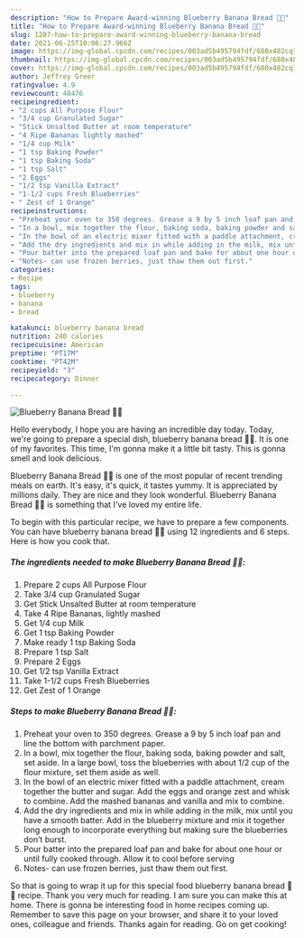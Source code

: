 ```yaml
---
description: "How to Prepare Award-winning Blueberry Banana Bread 🍌🍞"
title: "How to Prepare Award-winning Blueberry Banana Bread 🍌🍞"
slug: 1287-how-to-prepare-award-winning-blueberry-banana-bread
date: 2021-06-25T10:06:27.966Z
image: https://img-global.cpcdn.com/recipes/003ad5b495794fdf/680x482cq70/blueberry-banana-bread-recipe-main-photo.jpg
thumbnail: https://img-global.cpcdn.com/recipes/003ad5b495794fdf/680x482cq70/blueberry-banana-bread-recipe-main-photo.jpg
cover: https://img-global.cpcdn.com/recipes/003ad5b495794fdf/680x482cq70/blueberry-banana-bread-recipe-main-photo.jpg
author: Jeffrey Greer
ratingvalue: 4.9
reviewcount: 48476
recipeingredient:
- "2 cups All Purpose Flour"
- "3/4 cup Granulated Sugar"
- "Stick Unsalted Butter at room temperature"
- "4 Ripe Bananas lightly mashed"
- "1/4 cup Milk"
- "1 tsp Baking Powder"
- "1 tsp Baking Soda"
- "1 tsp Salt"
- "2 Eggs"
- "1/2 tsp Vanilla Extract"
- "1-1/2 cups Fresh Blueberries"
- " Zest of 1 Orange"
recipeinstructions:
- "Preheat your oven to 350 degrees. Grease a 9 by 5 inch loaf pan and line the bottom with parchment paper."
- "In a bowl, mix together the flour, baking soda, baking powder and salt, set aside. In a large bowl, toss the blueberries with about 1/2 cup of the flour mixture, set them aside as well."
- "In the bowl of an electric mixer fitted with a paddle attachment, cream together the butter and sugar. Add the eggs and orange zest and whisk to combine. Add the mashed bananas and vanilla and mix to combine."
- "Add the dry ingredients and mix in while adding in the milk, mix until you have a smooth batter. Add in the blueberry mixture and mix it together long enough to incorporate everything but making sure the blueberries don’t burst."
- "Pour batter into the prepared loaf pan and bake for about one hour or until fully cooked through. Allow it to cool before serving"
- "Notes- can use frozen berries, just thaw them out first."
categories:
- Recipe
tags:
- blueberry
- banana
- bread

katakunci: blueberry banana bread 
nutrition: 240 calories
recipecuisine: American
preptime: "PT17M"
cooktime: "PT42M"
recipeyield: "3"
recipecategory: Dinner

---
```



![Blueberry Banana Bread 🍌🍞](https://img-global.cpcdn.com/recipes/003ad5b495794fdf/680x482cq70/blueberry-banana-bread-recipe-main-photo.jpg)

Hello everybody, I hope you are having an incredible day today. Today, we're going to prepare a special dish, blueberry banana bread 🍌🍞. It is one of my favorites. This time, I'm gonna make it a little bit tasty. This is gonna smell and look delicious.



Blueberry Banana Bread 🍌🍞 is one of the most popular of recent trending meals on earth. It's easy, it's quick, it tastes yummy. It is appreciated by millions daily. They are nice and they look wonderful. Blueberry Banana Bread 🍌🍞 is something that I've loved my entire life.


To begin with this particular recipe, we have to prepare a few components. You can have blueberry banana bread 🍌🍞 using 12 ingredients and 6 steps. Here is how you cook that.

<!--inarticleads1-->

##### The ingredients needed to make Blueberry Banana Bread 🍌🍞:

1. Prepare 2 cups All Purpose Flour
1. Take 3/4 cup Granulated Sugar
1. Get Stick Unsalted Butter at room temperature
1. Take 4 Ripe Bananas, lightly mashed
1. Get 1/4 cup Milk
1. Get 1 tsp Baking Powder
1. Make ready 1 tsp Baking Soda
1. Prepare 1 tsp Salt
1. Prepare 2 Eggs
1. Get 1/2 tsp Vanilla Extract
1. Take 1-1/2 cups Fresh Blueberries
1. Get  Zest of 1 Orange




<!--inarticleads2-->

##### Steps to make Blueberry Banana Bread 🍌🍞:

1. Preheat your oven to 350 degrees. Grease a 9 by 5 inch loaf pan and line the bottom with parchment paper.
1. In a bowl, mix together the flour, baking soda, baking powder and salt, set aside. In a large bowl, toss the blueberries with about 1/2 cup of the flour mixture, set them aside as well.
1. In the bowl of an electric mixer fitted with a paddle attachment, cream together the butter and sugar. Add the eggs and orange zest and whisk to combine. Add the mashed bananas and vanilla and mix to combine.
1. Add the dry ingredients and mix in while adding in the milk, mix until you have a smooth batter. Add in the blueberry mixture and mix it together long enough to incorporate everything but making sure the blueberries don’t burst.
1. Pour batter into the prepared loaf pan and bake for about one hour or until fully cooked through. Allow it to cool before serving
1. Notes- can use frozen berries, just thaw them out first.




So that is going to wrap it up for this special food blueberry banana bread 🍌🍞 recipe. Thank you very much for reading. I am sure you can make this at home. There is gonna be interesting food in home recipes coming up. Remember to save this page on your browser, and share it to your loved ones, colleague and friends. Thanks again for reading. Go on get cooking!
